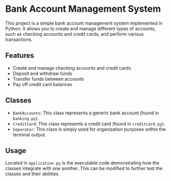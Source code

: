 # Bank Account Management System

This project is a simple bank account management system implemented in Python. It allows you to create and manage different types of accounts, such as checking accounts and credit cards, and perform various transactions.

## Features

- Create and manage checking accounts and credit cards
- Deposit and withdraw funds
- Transfer funds between accounts
- Pay off credit card balances

## Classes

- `BankAccounts`: This class represents a generic bank account (found in `banking.py`).
- `CreditCard`: This class represents a credit card (found in `creditcard.py`).
- `Separator`: This class is simply used for organization purposes within the terminal output. 

## Usage

Located in `application.py` is the executable code demonstrating how the classes integrate with one another. This can be modified to further test the classes and their abilities.

